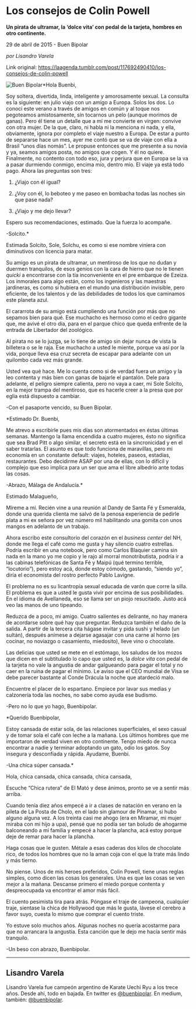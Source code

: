 # Los consejos de Colin Powell

**Un pirata de ultramar, la ‘dolce vita’ con pedal de la tarjeta, hombres en otro continente.**

29 de abril de 2015 - Buen Bipolar

_por Lisandro Varela_

Link original: https://laagenda.tumblr.com/post/117692490410/los-consejos-de-colin-powell

![Buen Bipolar](https://64.media.tumblr.com/f5183e7bf8bb3861c4cce5bc074333a6/tumblr_inline_pgtroxont11t6q87u_500.jpg)*Hola Buenbi,  

Soy soltera, divertida, linda, inteligente y amorosamente sexual. La consulta es la siguiente: en julio viajo con un amigo a Europa. Solos los dos. Lo conocí este verano a través de amigos en común y al toque nos pegoteamos amistosamente, sin tocarnos un pelo (aunque morimos de ganas). Pero él tiene un detalle que a mí me convierte en virgen: convive con otra mujer. De la que, claro, ni habla ni la menciona ni nada, y ella, obviamente, ignora por completo el viaje nuestro a Europa. De estar a punto de separarse hace un mes, ayer me contó que se va de viaje con ella a Brasil “unos días nomás”. Le propuse entonces que me presente a su novia y ya, seamos amigos posta, no amigos que cogen. Y él no quiere. Finalmente, no contento con todo eso, jura y perjura que en Europa se la va a pasar durmiendo conmigo, encima mío, dentro mío. El viaje ya está todo pago. Ahora las preguntas son tres:  

1. ¿Viajo con él igual?  

2. ¿Voy con él, lo beboteo y me paseo en bombacha todas las noches sin que pase nada?  

3. ¿Viajo y me dejo llevar?  

Espero sus recomendaciones, estimado. Que la fuerza lo acompañe.  

-Solcito.*

Estimada Solcito, Sole, Solchu, es como si ese nombre viniera con diminutivos con licencia para matar.  

Su amigo es un pirata de ultramar, un mentiroso de los que no dudan y duermen tranquilos, de esos genios con la cara de hierro que no le tienen *quicki* a encontrarse con la tía inconveniente en el pre embarque de Ezeiza. Los inmorales para algo están, como los ingenieros y las maestras jardineras, es como si hubiera en el mundo una distribución invisible, pero eficiente, de los talentos y de las debilidades de todos los que caminamos este planeta azul.

El cararrota de su amigo está cumpliendo una función por más que no sepamos bien para qué. Ese muchacho es hermoso como el cedro gigante que, me avivé el otro día, para en el parque chico que queda enfrente de la entrada de Libertador del zoológico.

Al pirata no se lo juzga, se lo tiene de amigo sin dejar nunca de vista la billetera o se le raja. Ese muchacho a usted le miente, porque va así por la vida, porque lleva esa cruz secreta de escapar para adelante con un quilombo cada vez más grande.

Usted vea qué hace. Me lo cuenta como si de verdad fuera un amigo y la leo contenta y más bien con ganas de bajarle el pantalón. Dele para adelante, el peligro siempre calienta, pero no vaya a caer, mi Sole Solcito, en la mejor trampa del mentiroso, que es hacerle creer a la presa que por eglia está dispuesto a cambiar.  


-Con el pasaporte vencido, su Buen Bipolar.

*Estimado Dr. Buenbi,  


Me atrevo a escribirle pues mis días son atormentados en éstas últimas semanas. Mantengo la llama encendida a cuatro mujeres, ésto no significa que sea Brad Pitt o algo similar, el secreto está en la sincronicidad y en el saber tratarlas. El asunto es que todo funciona de maravillas, pero mi economía en un constante default: viajes, hoteles, paseos, estadías, restaurantes. Debo decidirme ASAP por una de ellas, con lo difícil y complejo que eso implica para un ser que ama el libre albedrío ante todas las cosas.  

-Abrazo, Málaga de Andalucía.*

Estimado Malagueño,   


Míreme a mí. Recién vine a una reunión al Dandy de Santa Fé y Esmeralda, donde una querida clienta me salvó de la penosa experiencia de pedirle plata a mi ex señora por vez número mil habilitando una gomita con unos mangos en adelanto de un trabajo.

Ahora escribo este consultorio del corazón en el *business center* del NH, donde me llega el café como me gusta y hay silencio cuatro estrellas. Podría escribir en una notebook, pero como Carlos Blaquier camina sin nada en la mano yo me copio y le rajo al morral monotributista, podría ir a las cabinas telefónicas de Santa Fé y Maipú (qué termino terrible, “locutorio”), pero estoy acá, donde estoy cómodo, gastando, “siendo yo”, diría el economista del rostro perfecto Pablo Lavigne. 

El problema no es su licantropía sexual educada de varón que corre la silla. El problema es que a usted le gusta vivir por encima de sus posibilidades. En el idioma de Avellaneda, eso se llama ser un piojo resucitado. Justo acá veo las manos de uno tipeando.

Reduzca de a poco, mi amigo. Cuatro salientes es delirante, no hay manera de acordarse sobre qué hay que preguntar. Reduzca también el daño de la salida. A partir de la tercera cita hágase invitar y pida sushi y helado (un sultán), después anímese a dejarse agasajar con una carne al horno (es cocinar, no noviazgo o casamiento, miedosito), lleve vino o chocolate.

Las delicias que usted se mete en el estómago, los saludos de los mozos que dicen en el subtitulado lo capo que usted es, la *dolce vita* con pedal de la tarjeta no vale la angustia de andar galgueando para pagar el total y no caer en la ruina de pagar el mínimo. Le aviso que el CEO mundial de Visa se debe parecer bastante al Conde Drácula la noche que atardeció malo.

Encuentre el placer de lo espartano. Empiece por lavar sus medias y calzonería toda las noches, no sabe como ayuda ese budismo.  


-Pero no lo que yo hago, Buenbipolar.

*Querido Buenbipolar,  


Estoy cansada de estar sola, de las relaciones superficiales, el sexo casual y de tomar sola el café con leche a la mañana. Los últimos hombres que me importaron de verdad viven en otro continente. Tengo miedo de nunca encontrar a nadie y terminar adoptando un gato, odio los gatos. Soy insegura y desconfiada y rápida. Ayudame, Buenbi.  


-Una chica súper cansada.*

Hola, chica cansada, chica cansada, chica cansada,  


Escuche “Chica rutera” de El Mató y dese ánimos, pronto se ve a sentir más arriba.

Cuando tenía diez años empecé a ir a clases de natación en verano en la pileta de La Posta de Cholo, en el lado sin glamour de Pinamar, si hubo alguno alguna vez. A los treinta casi me ahogo (era en Miramar, mi mujer miraba con mi hijo a upa), pensé que no podía ser tan boludo de ahogarme balconeando a mi familia y empecé a hacer la plancha, acá estoy porque deje de remar para hacer la plancha. 

Haga cosas que le gusten. Métale a esas caderas dos kilos de chocolate rico, de todos los hombres que no la aman coja con el que la trate más lindo y más tierno.

No piense. Unos de mis heroes preferidos, Colin Powell, tiene unas reglas simples, como dicen las cosas los generales. Una es que las cosas se ven mejor a la mañana. Descanse primero el miedo porque contenta y despreocupada va encontrar el amor más fácil.

El cuento pesimista tira para atrás. Póngase el traje de campeona, cualquier traje, sientase la chica de Hollywood que más le gusta, lávese el cerebro a favor suyo, cuesta lo mismo que comprar el cuento triste. 

Yo estuve solo muchos años. Algunas noches no quería acostarme para que no arrancara la angustia. Esta canción que le dejo me hacía sentir más tranquilo.  

-Un beso con abrazo, Buenbipolar.



---

 Lisandro Varela
----------------

 Lisandro Varela fue campeón argentino de Karate Uechi Ryu a los trece años. Desde ahí, todo en bajada. En twitter es [@buenbipolar](https://twitter.com/buenbipolar). En medium, también: [@buenbipolar](https://medium.com/@buenbipolar). 


